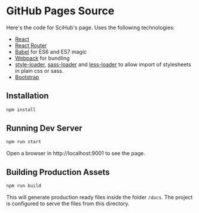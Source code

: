 # GitHub Pages Source

Here's the code for SciHub's page. Uses the following technologies:

* [React](https://github.com/facebook/react)
* [React Router](https://github.com/ReactTraining/react-router)
* [Babel](http://babeljs.io) for ES6 and ES7 magic
* [Webpack](http://webpack.github.io) for bundling
* [style-loader](https://github.com/webpack/style-loader), [sass-loader](https://github.com/jtangelder/sass-loader) and [less-loader](https://github.com/webpack/less-loader) to allow import of stylesheets in plain css or sass.
* [Bootstrap](http://getbootstrap.com/)

## Installation

```bash
npm install
```

## Running Dev Server

```bash
npm run start
```

Open a browser in http://localhost:9001 to see the page.

## Building Production Assets

```bash
npm run build
```

This will generate production ready files inside the folder `/docs`. The 
project is configured to serve the files from this directory.

